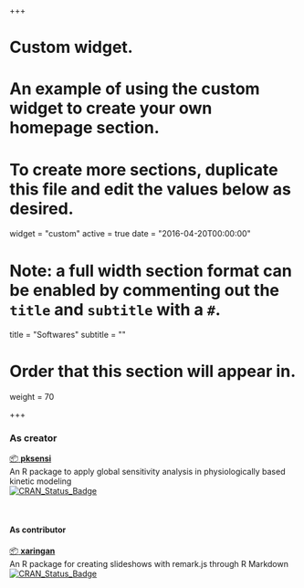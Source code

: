 +++
# Custom widget.
# An example of using the custom widget to create your own homepage section.
# To create more sections, duplicate this file and edit the values below as desired.
widget = "custom"
active = true
date = "2016-04-20T00:00:00"

# Note: a full width section format can be enabled by commenting out the `title` and `subtitle` with a `#`.
title = "Softwares"
subtitle = ""

# Order that this section will appear in.
weight = 70

+++

### As creator

[:package: **pksensi**](https://nanhung.netlify.com/pksensi)  
An R package to apply global sensitivity analysis in physiologically based kinetic modeling  
[![CRAN\_Status\_Badge](https://www.r-pkg.org/badges/version-last-release/pksensi)](https://cran.r-project.org/package=pksensi)

</br>

#### As contributor

[:package: **xaringan**](https://github.com/yihui/xaringan)  
An R package for creating slideshows with remark.js through R Markdown  
[![CRAN\_Status\_Badge](https://www.r-pkg.org/badges/version-last-release/xaringan)](https://cran.r-project.org/package=xaringan)
